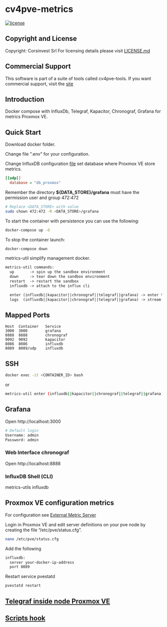 # cv4pve-metrics

[![license](https://img.shields.io/github/license/corsinvest/cv4pve-metrics.svg)](https://github.com/Corsinvest/cv4pve-metrics/blob/master/LICENSE.md)

## Copyright and License

Copyright: Corsinvest Srl
For licensing details please visit [LICENSE.md](https://github.com/Corsinvest/cv4pve-metrics/blob/master/LICENSE.md)

## Commercial Support

This software is part of a suite of tools called cv4pve-tools. If you want commercial support, visit the [site](https://www.cv4pve-tools.com)

## Introduction

Docker compose with InfluxDb, Telegraf, Kapacitor, Chronograf, Grafana for metrics Proxmox VE.

## Quick Start

Download docker folder.

Change file ".env" for your configuration.

Change InfluxDB configuration [file](./influxdb/config/influxdb.conf) set database where Proxmox VE store metrics.

```ini
[[udp]]
  database = "db_proxmox"
```

Remember the directory **${DATA_STORE}/grafana** must have the permission user and group 472:472

```sh
# Replace <DATA_STORE> with value
sudo chown 472:472 -R <DATA_STORE>/grafana
```

To start the container with persistence you can use the following:

```sh
docker-compose up -d
```

To stop the container launch:

```sh
docker-compose down
```

metrics-util simplify management docker.

```txt
metrics-util commands:
  up       -> spin up the sandbox environment
  down     -> tear down the sandbox environment
  restart  -> restart the sandbox
  influxdb -> attach to the influx cli

  enter (influxdb||kapacitor||chronograf||telegraf||grafana) -> enter the specified container
  logs  (influxdb||kapacitor||chronograf||telegraf||grafana) -> stream logs for the specified container
```

## Mapped Ports

```text
Host  Container   Service
3000  3000        grafana
8888  8888        chronograf
9092  9092        kapacitor
8086  8086        influxdb
8089  8089/udp    influxdb
```

## SSH

```sh
docker exec -it <CONTAINER_ID> bash
```

or

```sh
metrics-util enter (influxdb||kapacitor||chronograf||telegraf||grafana)
```

## Grafana

Open http://localhost:3000

```sh
# Default login
Username: admin
Password: admin
```

### Web Interface chronograf

Open http://localhost:8888

### InfluxDB Shell (CLI)

metrics-utils influxdb

## Proxmox VE configuration metrics

For configuration see [External Metric Server](https://pve.proxmox.com/wiki/External_Metric_Server)

Login in Proxmox VE and edit server definitions on your pve node by creating the file “/etc/pve/status.cfg”.

```sh
nano /etc/pve/status.cfg
```

Add the following

```sh
influxdb:
  server your-docker-ip-address
  port 8089
```

Restart service pvestatd

```sh
pvestatd restart
```

## [Telegraf inside node Proxmox VE](../telegraf-pve-node/README.md)

## [Scripts hook](../scripts-hook/README.md)
